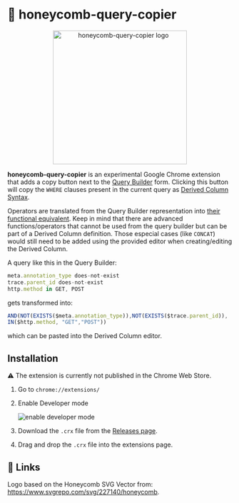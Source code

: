 # 🚧 honeycomb-query-copier

<p align="center">
    <img class="center" src="https://user-images.githubusercontent.com/1291846/133799750-5e09039f-93cc-4c24-98e5-4600db7567d8.png" width="300" alt="honeycomb-query-copier logo"/>
</p>

**honeycomb-query-copier** is an experimental Google Chrome extension that adds a copy button next to the
[Query Builder](https://docs.honeycomb.io/working-with-your-data/queries/) form. Clicking this button
will copy the `WHERE` clauses present in the current query as [Derived Column
Syntax](https://docs.honeycomb.io/working-with-your-data/customizing-your-query/derived-columns/#derived-column-syntax).

Operators are translated from the Query Builder representation into [their functional
equivalent](https://docs.honeycomb.io/working-with-your-data/customizing-your-query/derived-columns/reference/#function-reference----omit-in-toc---).
Keep in mind that there are advanced functions/operators that cannot be used from the query builder but can be part
of a Derived Column definition. Those especial cases (like `CONCAT`) would still need to be added
using the provided editor when creating/editing the Derived Column.

A query like this in the Query Builder:

```js
meta.annotation_type does-not-exist
trace.parent_id does-not-exist
http.method in GET, POST
```

gets transformed into:

```js
AND(NOT(EXISTS($meta.annotation_type)),NOT(EXISTS($trace.parent_id)),
IN($http.method, "GET","POST"))
```

which can be pasted into the Derived Column editor.

## Installation

⚠️ The extension is currently not published in the Chrome Web Store.

1. Go to `chrome://extensions/`
1. Enable Developer mode

   ![enable developer mode](https://user-images.githubusercontent.com/1291846/138667478-3de4ecfe-0c9a-45f5-aabb-2109cbcfec58.png)
3. Download the `.crx` file from the [Releases
   page](https://github.com/jorgelbg/honeycomb-query-copier/releases).
4. Drag and drop the `.crx` file into the extensions page.

## 🔗 Links

Logo based on the Honeycomb SVG Vector from: https://www.svgrepo.com/svg/227140/honeycomb.
